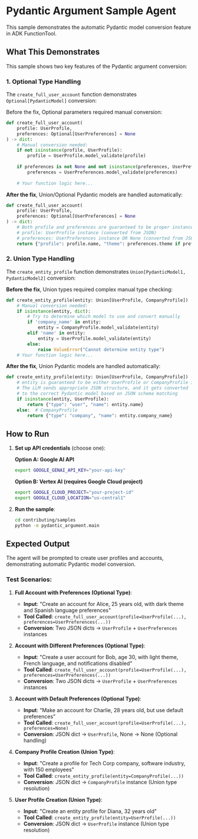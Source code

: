 # Pydantic Argument Sample Agent

This sample demonstrates the automatic Pydantic model conversion feature in ADK FunctionTool.

## What This Demonstrates

This sample shows two key features of the Pydantic argument conversion:

### 1. Optional Type Handling

The `create_full_user_account` function demonstrates `Optional[PydanticModel]` conversion:

Before the fix, Optional parameters required manual conversion:

```python
def create_full_user_account(
    profile: UserProfile, 
    preferences: Optional[UserPreferences] = None
) -> dict:
    # Manual conversion needed:
    if not isinstance(profile, UserProfile):
        profile = UserProfile.model_validate(profile)
    
    if preferences is not None and not isinstance(preferences, UserPreferences):
        preferences = UserPreferences.model_validate(preferences)
    
    # Your function logic here...
```

**After the fix**, Union/Optional Pydantic models are handled automatically:

```python
def create_full_user_account(
    profile: UserProfile, 
    preferences: Optional[UserPreferences] = None
) -> dict:
    # Both profile and preferences are guaranteed to be proper instances!
    # profile: UserProfile instance (converted from JSON)
    # preferences: UserPreferences instance OR None (converted from JSON or kept as None)
    return {"profile": profile.name, "theme": preferences.theme if preferences else "default"}
```

### 2. Union Type Handling

The `create_entity_profile` function demonstrates `Union[PydanticModel1, PydanticModel2]` conversion:

**Before the fix**, Union types required complex manual type checking:

```python
def create_entity_profile(entity: Union[UserProfile, CompanyProfile]) -> dict:
    # Manual conversion needed:
    if isinstance(entity, dict):
        # Try to determine which model to use and convert manually
        if 'company_name' in entity:
            entity = CompanyProfile.model_validate(entity)
        elif 'name' in entity:
            entity = UserProfile.model_validate(entity)
        else:
            raise ValueError("Cannot determine entity type")
    # Your function logic here...
```

**After the fix**, Union Pydantic models are handled automatically:

```python
def create_entity_profile(entity: Union[UserProfile, CompanyProfile]) -> dict:
    # entity is guaranteed to be either UserProfile or CompanyProfile instance!
    # The LLM sends appropriate JSON structure, and it gets converted
    # to the correct Pydantic model based on JSON schema matching
    if isinstance(entity, UserProfile):
        return {"type": "user", "name": entity.name}
    else:  # CompanyProfile
        return {"type": "company", "name": entity.company_name}
```

## How to Run

1. **Set up API credentials** (choose one):

   **Option A: Google AI API**
   ```bash
   export GOOGLE_GENAI_API_KEY="your-api-key"
   ```

   **Option B: Vertex AI (requires Google Cloud project)**
   ```bash
   export GOOGLE_CLOUD_PROJECT="your-project-id"
   export GOOGLE_CLOUD_LOCATION="us-central1"
   ```

2. **Run the sample**:
   ```bash
   cd contributing/samples
   python -m pydantic_argument.main
   ```

## Expected Output

The agent will be prompted to create user profiles and accounts, demonstrating automatic Pydantic model conversion.

### Test Scenarios:

1. **Full Account with Preferences (Optional Type)**:
   - **Input**: "Create an account for Alice, 25 years old, with dark theme and Spanish language preferences"
   - **Tool Called**: `create_full_user_account(profile=UserProfile(...), preferences=UserPreferences(...))`
   - **Conversion**: Two JSON dicts → `UserProfile` + `UserPreferences` instances

2. **Account with Different Preferences (Optional Type)**:
   - **Input**: "Create a user account for Bob, age 30, with light theme, French language, and notifications disabled"
   - **Tool Called**: `create_full_user_account(profile=UserProfile(...), preferences=UserPreferences(...))`
   - **Conversion**: Two JSON dicts → `UserProfile` + `UserPreferences` instances

3. **Account with Default Preferences (Optional Type)**:
   - **Input**: "Make an account for Charlie, 28 years old, but use default preferences"
   - **Tool Called**: `create_full_user_account(profile=UserProfile(...), preferences=None)`
   - **Conversion**: JSON dict → `UserProfile`, None → None (Optional handling)

4. **Company Profile Creation (Union Type)**:
   - **Input**: "Create a profile for Tech Corp company, software industry, with 150 employees"
   - **Tool Called**: `create_entity_profile(entity=CompanyProfile(...))`
   - **Conversion**: JSON dict → `CompanyProfile` instance (Union type resolution)

5. **User Profile Creation (Union Type)**:
   - **Input**: "Create an entity profile for Diana, 32 years old"
   - **Tool Called**: `create_entity_profile(entity=UserProfile(...))`
   - **Conversion**: JSON dict → `UserProfile` instance (Union type resolution)
